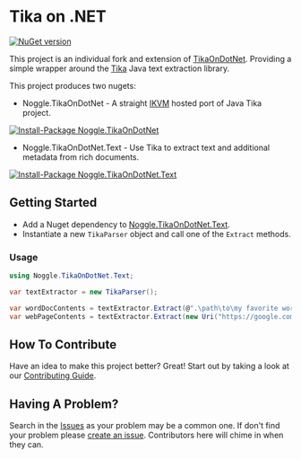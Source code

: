Tika on .NET
============

[![NuGet version](https://badge.fury.io/nu/Noggle.TikaOnDotNet.Text.svg)](https://badge.fury.io/nu/Noggle.TikaOnDotNet.Text)

This project is an individual fork and extension of [TikaOnDotNet](https://github.com/KevM/tikaondotnet). Providing a simple wrapper around the [Tika](http://tika.apache.org/) Java text extraction library. 

This project produces two nugets:
- Noggle.TikaOnDotNet - A straight [IKVM](http://www.ikvm.net/userguide/ikvmc.html) hosted port of Java Tika project.

[![Install-Package Noggle.TikaOnDotNet](https://cldup.com/H-IdGdU75T.png)](https://www.nuget.org/packages/Noggle.TikaOnDotnet/)

- Noggle.TikaOnDotNet.Text - Use Tika to extract text and additional metadata from rich documents.

[![Install-Package Noggle.TikaOnDotNet.Text](https://cldup.com/_BM0b5jVjU.png)](https://www.nuget.org/packages/Noggle.TikaOnDotNet.Text/)

## Getting Started 

- Add a Nuget dependency to [Noggle.TikaOnDotNet.Text](https://www.nuget.org/packages/Noggle.TikaOnDotNet.Text/).
- Instantiate a new `TikaParser` object and call one of the `Extract` methods.

### Usage 
```cs
using Noggle.TikaOnDotNet.Text;

var textExtractor = new TikaParser();

var wordDocContents = textExtractor.Extract(@".\path\to\my favorite word.docx");
var webPageContents = textExtractor.Extract(new Uri("https://google.com"));
```

## How To Contribute

Have an idea to make this project better? Great! Start out by taking a look at our [Contributing Guide](https://github.com/whentotade/noggle.tikaondotnet/blob/master/Contributing.md).

## Having A Problem?

Search in the [Issues](https://github.com/KevM/tikaondotnet/issues?q=is%3Aopen+is%3Aissue)
as your problem may be a common one. If don't find your problem please [create an
issue](https://github.com/KevM/tikaondotnet/issues/new). Contributors here will
chime in when they can.

